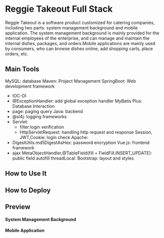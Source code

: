 # Reggie Takeout Full Stack
Reggie Takeout is a software product customized for catering companies, including two parts: system management 
background and mobile application. The system management background is mainly provided for the internal employees 
of the enterprise, and can manage and maintain the internal dishes, packages, and orders.Mobile applications are mainly used by consumers, 
who can browse dishes online, add shopping carts, place orders, etc.

## Main Tools
MySQL: database
Maven: Project Management
SpringBoot: Web development framework
  * IOC-DI
  * @ExceptionHandler: add global exception handler
MyBatis Plus: Database Interaction
  * page: paging query
Java: backend
  * @sl4j: logging frameworks
  * Servlet: 
    * filter:login verification
    * HttpServletRequest: handling http request and response
Session, JWT,Cookie: login check
Apache:
  * DigestUtils.md5DigestAsHex: password encryption
Vue.js: frontend framework
  * ajax
MetaObjectHandler,@TableField(fill = FieldFill.INSERT_UPDATE): public field autofill
threadLocal:
Bootstrap: layout and styles

## How to Use It

## How to Deploy

## Preview
#### System Management Background

#### Mobile Application

